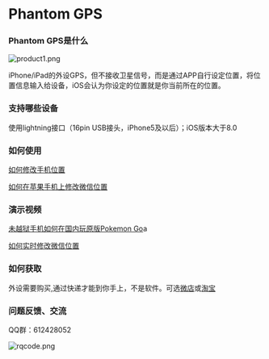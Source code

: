 # Phantom GPS
### Phantom GPS是什么
![product1.png](http://upload-images.jianshu.io/upload_images/5872815-dc2dc69e4028d067.png?imageMogr2/auto-orient/strip%7CimageView2/2/w/1240)

iPhone/iPad的外设GPS，但不接收卫星信号，而是通过APP自行设定位置，将位置信息输入给设备，iOS会认为你设定的位置就是你当前所在的位置。
### 支持哪些设备
使用lightning接口（16pin USB接头，iPhone5及以后）；iOS版本大于8.0
### 如何使用
[如何修改手机位置](https://jingyan.baidu.com/article/4b07be3ca7a77c48b380f334.html)

[如何在苹果手机上修改微信位置](https://jingyan.baidu.com/article/4b07be3ca7a77c48b380f334.html)
### 演示视频
[未越狱手机如何在国内玩原版Pokemon Go](http://player.youku.com/embed/XMjcxMjE0MjYzNg==)a

[如何实时修改微信位置](http://player.youku.com/embed/XMjcwODc2NzAzNg==)
### 如何获取
外设需要购买,通过快递才能到你手上，不是软件。可选[微店](https://weidian.com/i/2055676863?wfr=c&ifr=itemdetail)或[淘宝](http://c.b8yz.com/F.c2jcD) 
### 问题反馈、交流
QQ群：612428052

![rqcode.png](http://upload-images.jianshu.io/upload_images/5872815-efba5722342dc399.png?imageMogr2/auto-orient/strip%7CimageView2/2/w/1240)
